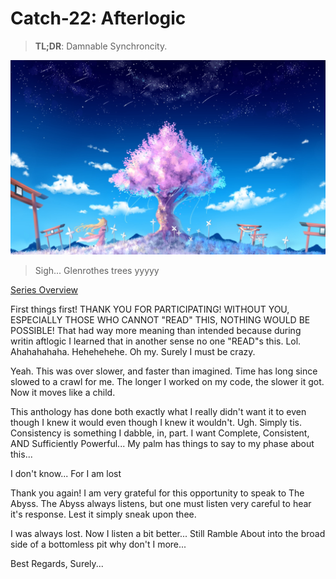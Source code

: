 # Catch-22: Afterlogic

> **TL;DR**: Damnable Synchroncity.

![A Foxoid of indeterminable age stands near A Lone Cherry Tree admist a Sakura Field of Gates beneath The Unbound Heavens](/docs/catch_22/images/afterlogic_banner.jpg)
> Sigh... Glenrothes trees yyyyy

[Series Overview](https://medium.com/@bankoga/catch-22-overview-of-an-anthological-pedestal-66458dfb5c1d)

First things first! THANK YOU FOR PARTICIPATING! WITHOUT YOU, ESPECIALLY THOSE WHO CANNOT "READ" THIS, NOTHING WOULD BE POSSIBLE! That had way more meaning than intended because during writin aftlogic I learned that in another sense no one "READ"s this. Lol. Ahahahahaha. Hehehehehe. Oh my. Surely I must be crazy.

Yeah. This was over slower, and faster than imagined. Time has long since slowed to a crawl for me. The longer I worked on my code, the slower it got. Now it moves like a child.

This anthology has done both exactly what I really didn't want it to even though I knew it would even though I knew it wouldn't. Ugh. Simply tis. Consistency is something I dabble, in, part. I want Complete, Consistent, AND Sufficiently Powerful... My palm has things to say to my phase about this...

I don't know... For I am lost

Thank you again! I am very grateful for this opportunity to speak to The Abyss.
The Abyss always listens, but one must listen very careful to hear it's response.
Lest it simply sneak upon thee.

I was always lost. Now I listen a bit better... Still Ramble About into the broad side of a bottomless pit why don't I more...

Best Regards,
Surely...